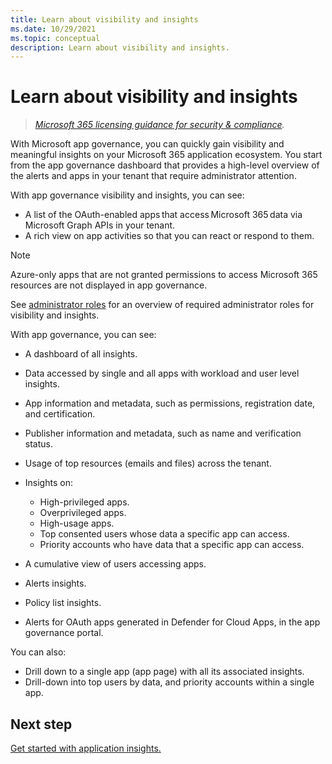 ```yaml
---
title: Learn about visibility and insights
ms.date: 10/29/2021
ms.topic: conceptual
description: Learn about visibility and insights.
---
```


# Learn about visibility and insights

>*[Microsoft 365 licensing guidance for security & compliance](https://aka.ms/ComplianceSD).*

With Microsoft app governance, you can quickly gain visibility and meaningful insights on your Microsoft 365 application ecosystem. You start from the app governance dashboard that provides a high-level overview of the alerts and apps in your tenant that require administrator attention.

With app governance visibility and insights, you can see:

- A list of the OAuth-enabled apps that access Microsoft 365 data via Microsoft Graph APIs in your tenant.
- A rich view on app activities so that you can react or respond to them.

>[!Note]
>Azure-only apps that are not granted permissions to access Microsoft 365 resources are not displayed in app governance.
>

See [administrator roles](app-governance-get-started.md#administrator-roles) for an overview of required administrator roles for visibility and insights.

With app governance, you can see:

- A dashboard of all insights.
- Data accessed by single and all apps with workload and user level insights.
- App information and metadata, such as permissions, registration date, and certification.
- Publisher information and metadata, such as name and verification status.
- Usage of top resources (emails and files) across the tenant.
- Insights on:

  - High-privileged apps.
  - Overprivileged apps.
  - High-usage apps.
  - Top consented users whose data a specific app can access.
  - Priority accounts who have data that a specific app can access.

- A cumulative view of users accessing apps.
- Alerts insights.
- Policy list insights.

<!--
- Policies created in Defender for Cloud Apps in the app governance portal.
-->

- Alerts for OAuth apps generated in Defender for Cloud Apps, in the app governance portal.

You can also:

- Drill down to a single app (app page) with all its associated insights.
- Drill-down into top users by data, and priority accounts within a single app.

## Next step

[Get started with application insights.](app-governance-visibility-insights-get-started.md)
